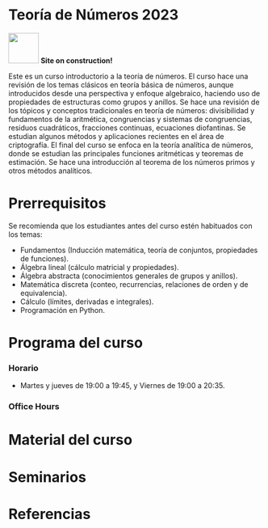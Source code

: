 # Teoría de Números 2023

<img src="https://upload.wikimedia.org/wikipedia/commons/2/24/Warning_icon.svg" width="60">  **Site on construction!**

Este es un curso introductorio a la teoría de números. El curso hace una revisión de los temas clásicos en teoría básica de números, aunque introducidos desde una perspectiva y  enfoque algebraico, haciendo uso de propiedades de estructuras como grupos y anillos. Se hace una revisión de los tópicos y conceptos tradicionales en teoría de números: divisibilidad y fundamentos de la aritmética, congruencias y sistemas de congruencias, residuos cuadráticos, fracciones continuas, ecuaciones diofantinas. Se estudian algunos métodos y aplicaciones recientes en el área de criptografía. El final del curso se enfoca en la teoría analítica de números, donde se estudian las principales funciones aritméticas y teoremas de estimación. Se hace una introducción al teorema de los números primos y otros métodos analíticos.
    

# Prerrequisitos

Se recomienda que los estudiantes antes del curso estén habituados con los temas:
* Fundamentos (Inducción matemática, teoría de conjuntos, propiedades de funciones).
* Álgebra lineal (cálculo matricial y propiedades).
* Álgebra abstracta (conocimientos generales de grupos y anillos).
* Matemática discreta (conteo, recurrencias, relaciones de orden y de equivalencia).
* Cálculo (límites, derivadas e integrales).
* Programación en Python.


# Programa del curso
<div id='id-programa'/>


### Horario
<div id='id-horario'/>

* Martes y jueves de 19:00 a 19:45, y Viernes de 19:00 a 20:35.

### Office Hours
<div id='id-office'/>


# Material del curso
<div id='id-material'/>


# Seminarios
<div id='id-seminarios'/>


# Referencias
<div id='id-ref'/>
